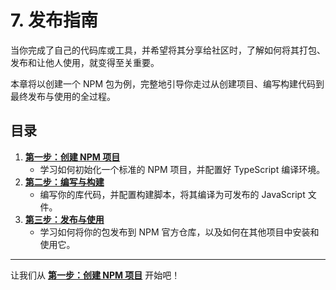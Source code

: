 # 7. 发布指南

当你完成了自己的代码库或工具，并希望将其分享给社区时，了解如何将其打包、发布和让他人使用，就变得至关重要。

本章将以创建一个 NPM 包为例，完整地引导你走过从创建项目、编写构建代码到最终发布与使用的全过程。

## 目录

1.  [**第一步：创建 NPM 项目**](./createNPMProject.md)
    - 学习如何初始化一个标准的 NPM 项目，并配置好 TypeScript 编译环境。
2.  [**第二步：编写与构建**](./code.md)
    - 编写你的库代码，并配置构建脚本，将其编译为可发布的 JavaScript 文件。
3.  [**第三步：发布与使用**](./publish-and-use.md)
    - 学习如何将你的包发布到 NPM 官方仓库，以及如何在其他项目中安装和使用它。

---

让我们从 **[第一步：创建 NPM 项目](./createNPMProject.md)** 开始吧！
